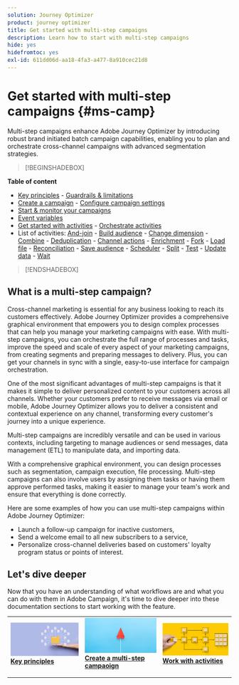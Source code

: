 ```yaml
---
solution: Journey Optimizer
product: journey optimizer
title: Get started with multi-step campaigns
description: Learn how to start with multi-step campaigns
hide: yes
hidefromtoc: yes
exl-id: 611dd06d-aa18-4fa3-a477-8a910cec21d8
---
```

# Get started with multi-step campaigns {#ms-camp}

Multi-step campaigns enhance Adobe Journey Optimizer by introducing robust brand initiated batch campaign capabilities, enabling you to plan and orchestrate cross-channel campaigns with advanced segmentation strategies.

>[!BEGINSHADEBOX]

**Table of content**

* [Key principles](gs-campaign-creation.md) - [Guardrails & limitations](guardrails.md)
* [Create a campaign](create-ms-campaign.md) - [Configure campaign settings](ms-campaign-settings.md)
* [Start & monitor your campaigns](start-monitor-campaigns.md)
* [Event variables](event-variables.md)
* [Get started with activities](activities/about-activities.md) - [Orchestrate activities](orchestrate-activities.md)
* List of activities: [And-join](activities/and-join.md) - [Build audience](activities/build-audience.md) - [Change dimension](activities/change-dimension.md) - [Combine](activities/combine.md) - [Deduplication](activities/deduplication.md) - [Channel actions](activities/channels.md) - [Enrichment](activities/enrichment.md) - [Fork](activities/fork.md) - [Load file](activities/load-file.md) - [Reconciliation](activities/reconciliation.md) - [Save audience](activities/save-audience.md) - [Scheduler](activities/scheduler.md) - [Split](activities/split.md) - [Test](activities/test.md) - [Update data](activities/update-data.md) - [Wait](activities/wait.md)

>[!ENDSHADEBOX]


## What is a multi-step campaign?

Cross-channel marketing is essential for any business looking to reach its customers effectively. Adobe Journey Optimizer provides a comprehensive graphical environment that empowers you to design complex processes that can help you manage your marketing campaigns with ease. With multi-step campaigns, you can orchestrate the full range of processes and tasks, improve the speed and scale of every aspect of your marketing campaigns, from creating segments and preparing messages to delivery. Plus, you can get your channels in sync with a single, easy-to-use interface for campaign orchestration.

One of the most significant advantages of multi-step campaigns is that it makes it simple to deliver personalized content to your customers across all channels. Whether your customers prefer to receive messages via email or mobile, Adobe Journey Optimizer allows you to deliver a consistent and contextual experience on any channel, transforming every customer's journey into a unique experience.

Multi-step campaigns are incredibly versatile and can be used in various contexts, including targeting to manage audiences or send messages, data management (ETL) to manipulate data, and importing data.

With a comprehensive graphical environment, you can design processes such as segmentation, campaign execution, file processing. Multi-step campaigns can also involve users by assigning them tasks or having them approve performed tasks, making it easier to manage your team's work and ensure that everything is done correctly.

Here are some examples of how you can use multi-step campaigns within Adobe Journey Optimizer:

* Launch a follow-up campaign for inactive customers,
* Send a welcome email to all new subscribers to a service,
* Personalize cross-channel deliveries based on customers' loyalty program status or points of interest.


## Let's dive deeper

Now that you have an understanding of what workflows are and what you can do with them in Adobe Campaign, it's time to dive deeper into these documentation sections to start working with the feature.

<table style="table-layout:fixed"><tr style="border: 0;">
<td>
<a href="gs-campaign-creation.md">
<img alt="Access and manage workflows" src="assets/do-not-localize/workflow-access.jpeg">
</a>
<div>
<a href="gs-campaign-creation.md"><strong>Key principles</strong></a>
</div>
<p>
</td>
<td>
<a href="create-ms-campaign.md">
<img alt="Lead" src="assets/do-not-localize/workflow-create.jpeg">
</a>
<div><a href="create-ms-campaign.md"><strong>Create a multi-step campaoign</strong>
</div>
<p>
</td>
<td>
<a href="activities/about-activities.md">
<img alt="Infrequent" src="assets/do-not-localize/workflow-activities.jpeg">
</a>
<div>
<a href="activities/about-activities.md"><strong>Work with activities</strong></a>
</div>
<p></td>
</tr></table>
